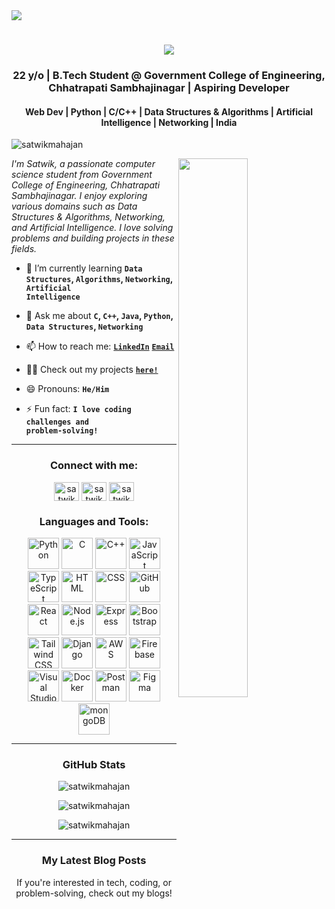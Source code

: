 <div>
  <img align="center" src="https://i.imgur.com/VMxw2qY.png">
</div>

<h1 align="center">
  <a href="https://git.io/typing-svg">
    <img src="https://readme-typing-svg.herokuapp.com/?lines=Hello,+There!+👋;This+is+Satwik+😊;Namaste+🙏;Nice+to+meet+you!+🚀;Have+a+great+day✨&center=true&size=30">
  </a>
</h1>

<h3 align="center">22 y/o | B.Tech Student @ Government College of Engineering, Chhatrapati Sambhajinagar | Aspiring Developer</h3>
<h4 align="center">Web Dev | Python | C/C++ | Data Structures & Algorithms | Artificial Intelligence | Networking | India</h4>

<p align="left"> 
  <img src="https://komarev.com/ghpvc/?username=satwikmahajan&label=Profile%20views&color=0e75b6&style=flat" alt="satwikmahajan" />
</p>
<img src="https://imgur.com/Z9n1y5S.gif" height=47% width=47% align="right">

<p><i> I'm Satwik, a passionate computer science student from Government College of Engineering, Chhatrapati Sambhajinagar. I enjoy exploring various domains such as Data Structures & Algorithms, Networking, and Artificial Intelligence. I love solving problems and building projects in these fields.</i></p>

- 🌱 I’m currently learning **<code>Data Structures</code>, <code>Algorithms</code>, <code>Networking</code>, <code>Artificial Intelligence</code>**

- 💬 Ask me about **<code>C</code>, <code>C++</code>, <code>Java</code>, <code>Python</code>, <code>Data Structures</code>, <code>Networking</code>**

- 📫 How to reach me: **<code><a href="[https://www.linkedin.com/in/satwik-mahajan](https://www.linkedin.com/in/satwik-mahajan-173766218/)">LinkedIn</a></code>** **<code>[Email](mailto:satwikmahajan8@email.com)</code>**

- 👨‍💻 Check out my projects **<code>[here!](https://github.com/satwikmahajan?tab=repositories)</code>**

- 😄 Pronouns: **<code>He/Him</code>**

- ⚡ Fun fact: **<code>I love coding challenges and problem-solving!</code>**

<hr>
<h3 align="center">Connect with me:</h3>
<p align="center">
  <a href="https://twitter.com/satwikmahajan" target="blank"><img align="center" src="https://raw.githubusercontent.com/rahuldkjain/github-profile-readme-generator/master/src/images/icons/Social/twitter.svg" alt="satwikmahajan" height="30" width="40" /></a>
  <a href="https://linkedin.com/in/satwik-mahajan" target="blank"><img align="center" src="https://raw.githubusercontent.com/rahuldkjain/github-profile-readme-generator/master/src/images/icons/Social/linked-in-alt.svg" alt="satwikmahajan" height="30" width="40" /></a>
  <a href="https://instagram.com/satwikmahajan" target="blank"><img align="center" src="https://raw.githubusercontent.com/rahuldkjain/github-profile-readme-generator/master/src/images/icons/Social/instagram.svg" alt="satwikmahajan" height="30" width="40" /></a>
</p>

<h3 align="center">Languages and Tools:</h3>

<div align="center">
  <img width="50" src="https://user-images.githubusercontent.com/25181517/183423507-c056a6f9-1ba8-4312-a350-19bcbc5a8697.png" alt="Python" title="Python"/>
  <img width="50" src="https://user-images.githubusercontent.com/25181517/192106070-46255bcf-65e6-4c6b-a296-bf8d0d8fb2a7.png" alt="C" title="C"/>
  <img width="50" src="https://user-images.githubusercontent.com/25181517/192106073-90fffafe-3562-4ff9-a37e-c77a2da0ff58.png" alt="C++" title="C++"/>
  <img width="50" src="https://user-images.githubusercontent.com/25181517/117447155-6a868a00-af3d-11eb-9cfe-245df15c9f3f.png" alt="JavaScript" title="JavaScript"/>
  <img width="50" src="https://user-images.githubusercontent.com/25181517/183890598-19a0ac2d-e88a-4005-a8df-1ee36782fde1.png" alt="TypeScript" title="TypeScript"/>
  <img width="50" src="https://user-images.githubusercontent.com/25181517/192158954-f88b5814-d510-4564-b285-dff7d6400dad.png" alt="HTML" title="HTML"/>
  <img width="50" src="https://user-images.githubusercontent.com/25181517/183898674-75a4a1b1-f960-4ea9-abcb-637170a00a75.png" alt="CSS" title="CSS"/>
  <img width="50" src="https://user-images.githubusercontent.com/25181517/192108374-8da61ba1-99ec-41d7-80b8-fb2f7c0a4948.png" alt="GitHub" title="GitHub"/>
  <img width="50" src="https://user-images.githubusercontent.com/25181517/183897015-94a058a6-b86e-4e42-a37f-bf92061753e5.png" alt="React" title="React"/>
  <img width="50" src="https://user-images.githubusercontent.com/25181517/183568594-85e280a7-0d7e-4d1a-9028-c8c2209e073c.png" alt="Node.js" title="Node.js"/>
  <img width="50" src="https://user-images.githubusercontent.com/25181517/183859966-a3462d8d-1bc7-4880-b353-e2cbed900ed6.png" alt="Express" title="Express"/>
  <img width="50" src="https://user-images.githubusercontent.com/25181517/183898054-b3d693d4-dafb-4808-a509-bab54cf5de34.png" alt="Bootstrap" title="Bootstrap"/>
  <img width="50" src="https://user-images.githubusercontent.com/25181517/202896760-337261ed-ee92-4979-84c4-d4b829c7355d.png" alt="Tailwind CSS" title="Tailwind CSS"/>
  <img width="50" src="https://github.com/marwin1991/profile-technology-icons/assets/62091613/9bf5650b-e534-4eae-8a26-8379d076f3b4" alt="Django" title="Django"/>
  <img width="50" src="https://user-images.githubusercontent.com/25181517/183896132-54262f2e-6d98-41e3-8888-e40ab5a17326.png" alt="AWS" title="AWS"/>
  <img width="50" src="https://user-images.githubusercontent.com/25181517/189716855-2c69ca7a-5149-4647-936d-780610911353.png" alt="Firebase" title="Firebase"/>
  <img width="50" src="https://user-images.githubusercontent.com/25181517/192108891-d86b6220-e232-423a-bf5f-90903e6887c3.png" alt="Visual Studio Code" title="Visual Studio Code"/>
  <img width="50" src="https://user-images.githubusercontent.com/25181517/117207330-263ba280-adf4-11eb-9b97-0ac5b40bc3be.png" alt="Docker" title="Docker"/>
  <img width="50" src="https://user-images.githubusercontent.com/25181517/192109061-e138ca71-337c-4019-8d42-4792fdaa7128.png" alt="Postman" title="Postman"/>
  <img width="50" src="https://user-images.githubusercontent.com/25181517/189715289-df3ee512-6eca-463f-a0f4-c10d94a06b2f.png" alt="Figma" title="Figma"/>
  <img width="50" src="https://user-images.githubusercontent.com/25181517/182884177-d48a8579-2cd0-447a-b9a6-ffc7cb02560e.png" alt="mongoDB" title="mongoDB"/>

</div>

<hr>

<h3 align="center">GitHub Stats</h3>
<p align="center">
  <img src="https://github-readme-stats.vercel.app/api?username=satwikmahajan&show_icons=true&count_private=true&theme=radical" alt="satwikmahajan"/>
</p>
<p align="center">
  <img src="https://github-readme-streak-stats.herokuapp.com/?user=satwikmahajan&theme=radical" alt="satwikmahajan"/>
</p>
<p align="center">
  <img src="https://github-readme-stats.vercel.app/api/top-langs/?username=satwikmahajan&langs_count=10&theme=radical&layout=compact" alt="satwikmahajan"/>
</p>

<hr>

<h3 align="center">My Latest Blog Posts</h3>

<p align="center">If you're interested in tech, coding, or problem-solving, check out my blogs!</p>

